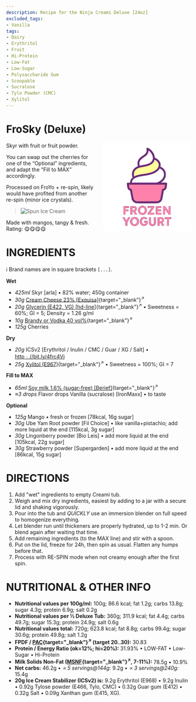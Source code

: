 ```yaml
---
description: Recipe for the Ninja Creami Deluxe [24oz]
excluded_tags:
- Vanilla
tags:
- Dairy
- Erythritol
- Fruit
- Hi-Protein
- Low-Fat
- Low-Sugar
- Polysaccharide Gum
- Scoopable
- Sucralose
- Tylo Powder (CMC)
- Xylitol
---
```

# FroSky (Deluxe)
<img style="float: right; margin-left: 1.5em;" width=240 alt="Logo" src="https://raw.githubusercontent.com/jhermann/ice-creamery/refs/heads/main/assets/froyo-ice-cream-logo.png" />

Skyr with fruit or fruit powder.

You can swap out the cherries for one of the “Optional” ingredients, and adapt the “Fill to MAX” accordingly.

Processed on FroYo + re-spin, likely would have profited from another re-spin (minor ice crystals).

> <img width=360 alt="Spun Ice Cream" src="frosky-mango_2024-11-13.jpg" class="zoomable" />

Made with mangos, tangy & fresh. Rating: 😋😋😋😋

# INGREDIENTS

ℹ️ Brand names are in square brackets `[...]`.

**Wet**

  - _425ml_ Skyr [arla] • 82% water; 450g container
  - _30g_ [Cream Cheese 23% \[Exquisa\]](/ice-creamery/info/ingredients/#cream-cheese){target="_blank"}<sup>↗</sup>
  - _20g_ [Glycerin (E422, VG) \[hd-line\]](/ice-creamery/info/ingredients/#vegetable-glycerin-glycerol-vg-e422){target="_blank"}<sup>↗</sup> • Sweetness = 60%; GI = 5; Density = 1.26 g/ml
  - _10g_ [Brandy or Vodka 40 vol%](/ice-creamery/info/ingredients/#alcohol-ethanol){target="_blank"}<sup>↗</sup>
  - _125g_ Cherries

**Dry**

  - _20g_ ICSv2 [Erythritol / Inulin / CMC / Guar / XG / Salt] • [http﹕//bit.ly/4frc4Vj](https://jhermann.github.io/ice-creamery/I/Ice%20Cream%20Stabilizer%20(ICS)/)
  - _25g_ [Xylitol (E967)](/ice-creamery/info/ingredients/#xylitol-e967){target="_blank"}<sup>↗</sup> • Sweetness = 100%; GI = 7

**Fill to MAX**

  - _65ml_ [Soy milk 1.6% (sugar-free) \[Berief\]](/ice-creamery/info/ingredients/#soy-milk){target="_blank"}<sup>↗</sup>
  - _≈3 drops_ Flavor drops Vanilla (sucralose) [IronMaxx] • to taste

**Optional**

  - _125g_ Mango • fresh or frozen [78kcal, 16g sugar]
  - _30g_ Ube Yam Root powder [Fil Choice] • like vanilla+pistachio; add more liquid at the end [115kcal, 3g sugar]
  - _30g_ Lingonberry powder [Bio Leis] • add more liquid at the end [105kcal, 22g sugar]
  - _30g_ Strawberry powder [Supergarden] • add more liquid at the end [86kcal, 15g sugar]

# DIRECTIONS

 1. Add "wet" ingredients to empty Creami tub.
 1. Weigh and mix dry ingredients, easiest by adding to a jar with a secure lid and shaking vigorously.
 1. Pour into the tub and *QUICKLY* use an immersion blender on full speed to homogenize everything.
 1. Let blender run until thickeners are properly hydrated, up to 1-2 min. Or blend again after waiting that time.
 1. Add remaining ingredients (to the MAX line) and stir with a spoon.
 1. Put on the lid, freeze for 24h, then spin as usual. Flatten any humps before that.
 1. Process with RE-SPIN mode when not creamy enough after the first spin.

# NUTRITIONAL & OTHER INFO
- **Nutritional values per 100g/ml:** 100g; 86.6 kcal; fat 1.2g; carbs 13.8g; sugar 4.3g; protein 6.9g; salt 0.2g
- **Nutritional values per ½ Deluxe Tub:** 360g; 311.9 kcal; fat 4.4g; carbs 49.7g; sugar 15.3g; protein 24.9g; salt 0.6g
- **Nutritional values total:** 720g; 623.8 kcal; fat 8.8g; carbs 99.4g; sugar 30.6g; protein 49.8g; salt 1.2g
- **FPDF / [PAC](/ice-creamery/info/glossary/#potere-anti-congelante-pac){target="_blank"}<sup>↗</sup> (target 20..30):** 30.83
- **Protein / Energy Ratio (ok=12%; hi=20%):** 31.93% • LOW-FAT • Low-Sugar • Hi-Protein
- **Milk Solids Non-Fat ([MSNF](/ice-creamery/info/glossary/#milk-solids-not-fat-msnf){target="_blank"}<sup>↗</sup>, 7-11%):** 78.5g • 10.9%
- **Net carbs:** 46.2g • *∝ 5 servings@144g:* 9.2g • *∝ 3 servings@240g:* 15.4g
- **20g Ice Cream Stabilizer (ICSv2) is:** 9.2g Erythritol (E968) • 9.2g Inulin • 0.92g Tylose powder (E466, Tylo, CMC) • 0.32g Guar gum (E412) • 0.32g Salt • 0.09g Xanthan gum (E415, XG).
